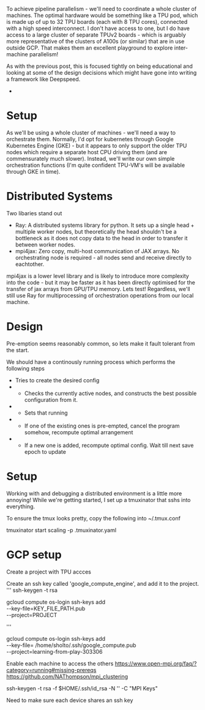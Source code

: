 To achieve pipeline parallelism - we'll need to coordinate a whole cluster of machines. The optimal hardware would be something like a TPU pod, which is made up of up to 32 TPU boards (each with 8 TPU cores), connected with a high speed interconnect.  I don't have access to one, but I do have access to a large cluster of separate TPUv2 boards - which is arguably more representative of the clusters of A100s (or similar) that are in use outside GCP. That makes them an excellent playground to explore inter-machine parallelism!

As with the previous post, this is focused tightly on being educational and looking at some of the design decisions which might have gone into writing a framework like Deepspeed. 

- 

# Setup

As we'll be using a whole cluster of machines - we'll need a way to orchestrate them. Normally, I'd opt for kubernetes through Google Kubernetes Engine (GKE) - but it appears to only support the older TPU nodes which require a separate host CPU driving them (and are commensurately much slower). Instead, we'll write our own simple orchestration functions (I'm quite confident TPU-VM's will be available through GKE in time).

# Distributed Systems

Two libaries stand out

- Ray: A distributed systems library for python. It sets up a single head + multiple worker nodes, but theoretically the head shouldn't be a bottleneck as it does not copy data to the head in order to transfer it between worker nodes.
- mpi4jax: Zero copy, multi-host communication of JAX arrays. No orchestrating node is required - all nodes send and receive directly to eachtother. 

mpi4jax is a lower level library and is likely to introduce more complexity into the code -  but it may be faster as it has been directly optimised for the transfer of jax arrays from GPU/TPU memory.  Lets test! Regardless, we'll still use Ray for multiprocessing of orchestration operations from our local machine. 



# Design

Pre-emption seems reasonably common, so lets make it fault tolerant from the start. 

We should have a continously running process which performs the following steps

 - Tries to create the desired config
 - - Checks the currently active nodes, and constructs the best possible configuration from it. 
 - - Sets that running
 - - If one of the existing ones is pre-empted, cancel the program somehow, recompute optimal arrangement
 - - If a new one is added, recompute optimal config. Wait till next save epoch to update



 # Setup 

  Working with and debugging a distributed environment is a little more annoying! While we're getting started, I set up a tmuxinator that sshs into everything. 

  To ensure the tmux looks pretty, copy the following into ~/.tmux.conf

  

  tmuxinator start scaling -p .tmuxinator.yaml



  # GCP setup

  Create a project with TPU accces

  Create an ssh key called 'google_compute_engine', and add it to the project.  
  '''
ssh-keygen -t rsa


gcloud compute os-login ssh-keys add \
    --key-file=KEY_FILE_PATH.pub \
    --project=PROJECT

  '''

 


gcloud compute os-login ssh-keys add \
    --key-file= /home/sholto/.ssh/google_compute.pub \
    --project=learning-from-play-303306



Enable each machine to access the others
https://www.open-mpi.org/faq/?category=running#missing-prereqs
https://github.com/NAThompson/mpi_clustering


ssh-keygen -t rsa -f $HOME/.ssh/id_rsa -N '' -C "MPI Keys"

Need to make sure each device shares an ssh key